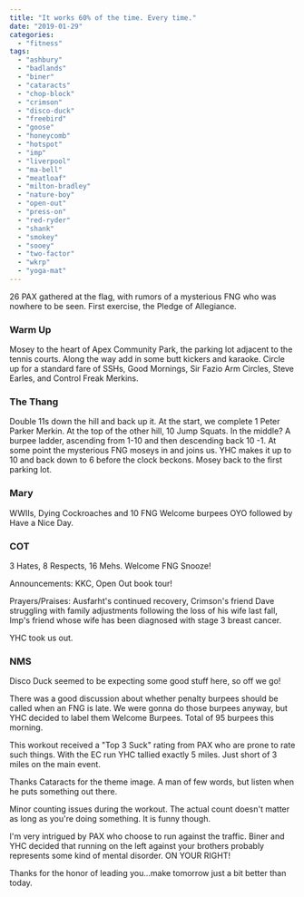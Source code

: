 ```yaml
---
title: "It works 60% of the time. Every time."
date: "2019-01-29"
categories: 
  - "fitness"
tags: 
  - "ashbury"
  - "badlands"
  - "biner"
  - "cataracts"
  - "chop-block"
  - "crimson"
  - "disco-duck"
  - "freebird"
  - "goose"
  - "honeycomb"
  - "hotspot"
  - "imp"
  - "liverpool"
  - "ma-bell"
  - "meatloaf"
  - "milton-bradley"
  - "nature-boy"
  - "open-out"
  - "press-on"
  - "red-ryder"
  - "shank"
  - "smokey"
  - "sooey"
  - "two-factor"
  - "wkrp"
  - "yoga-mat"
---
```


26 PAX gathered at the flag, with rumors of a mysterious FNG who was nowhere to be seen. First exercise, the Pledge of Allegiance.

### Warm Up

Mosey to the heart of Apex Community Park, the parking lot adjacent to the tennis courts. Along the way add in some butt kickers and karaoke. Circle up for a standard fare of SSHs, Good Mornings, Sir Fazio Arm Circles, Steve Earles, and Control Freak Merkins.

### The Thang

Double 11s down the hill and back up it. At the start, we complete 1 Peter Parker Merkin. At the top of the other hill, 10 Jump Squats. In the middle? A burpee ladder, ascending from 1-10 and then descending back 10 -1. At some point the mysterious FNG moseys in and joins us. YHC makes it up to 10 and back down to 6 before the clock beckons. Mosey back to the first parking lot.

### Mary

WWIIs, Dying Cockroaches and 10 FNG Welcome burpees OYO followed by Have a Nice Day.

### COT

3 Hates, 8 Respects, 16 Mehs. Welcome FNG Snooze!

Announcements: KKC, Open Out book tour!

Prayers/Praises: Ausfarht's continued recovery, Crimson's friend Dave struggling with family adjustments following the loss of his wife last fall, Imp's friend whose wife has been diagnosed with stage 3 breast cancer.

YHC took us out.

### NMS

Disco Duck seemed to be expecting some good stuff here, so off we go!

There was a good discussion about whether penalty burpees should be called when an FNG is late. We were gonna do those burpees anyway, but YHC decided to label them Welcome Burpees. Total of 95 burpees this morning.

This workout received a "Top 3 Suck" rating from PAX who are prone to rate such things. With the EC run YHC tallied exactly 5 miles. Just short of 3 miles on the main event.

Thanks Cataracts for the theme image. A man of few words, but listen when he puts something out there.

Minor counting issues during the workout. The actual count doesn't matter as long as you're doing something. It is funny though.

I'm very intrigued by PAX who choose to run against the traffic. Biner and YHC decided that running on the left against your brothers probably represents some kind of mental disorder. ON YOUR RIGHT!

Thanks for the honor of leading you...make tomorrow just a bit better than today.
